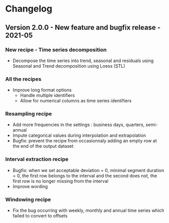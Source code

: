 # Changelog

## Version 2.0.0 - New feature and bugfix release - 2021-05
### New recipe - Time series decomposition
- Decompose the time series into trend, seasonal and residuals using Seasonal and Trend decomposition using Loess (STL) 
### All the recipes
- Improve long format options
    - Handle multiple identifiers
    - Allow for numerical columns as time series identifiers
### Resampling recipe
- Add more frequencies in the settings : business days, quarters, semi-annual
- Impute categorical values during interpolation and extrapolation
- Bugfix: prevent the recipe from occasionnaly adding an empty row at the end of the output dataset
### Interval extraction recipe
- Bugfix: when we set acceptable deviation = 0, minimal segment duration = 0, the first row belongs to the interval and the second does not, the first row
 is no longer missing from the interval
- Improve wording
 
### Windowing recipe
- Fix the bug occurring with weekly, monthly and annual time series which failed to convert to offsets
  


